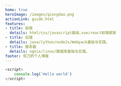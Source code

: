 ```yaml
---
home: true
heroImage: /images/qiongdao.png
actionLink: guide.html
features:
- title: 前端
  details: html/css/javascript基础,vue/react前端框架
- title: 后端
  details: java/[ython/nodeJs/Webpack基础与实践。
- title: 服务器
  details: ngnix/linux/数据库基础与实践。
footer: 穹刀的个人博客
---
```

<!-- 
:tada: :100:

::: tip 提示
this is a tip
:::

::: warning 注意
this is a tip
:::

::: danger 警告
this is a tip
::: -->

``` js
<script>
	console.log('Hello world')
</script>
```